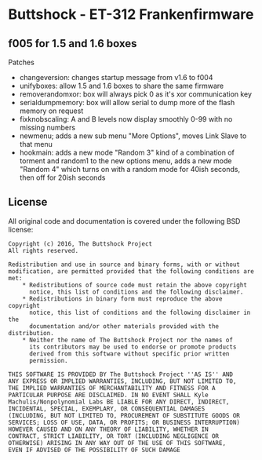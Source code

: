 # Buttshock - ET-312 Frankenfirmware 

## f005 for 1.5 and 1.6 boxes

Patches

- changeversion: changes startup message from v1.6 to f004
- unifyboxes: allow 1.5 and 1.6 boxes to share the same firmware
- removerandomxor: box will always pick 0 as it's xor communication key
- serialdumpmemory: box will allow serial to dump more of the flash memory on request
- fixknobscaling: A and B levels now display smoothly 0-99 with no missing numbers
- newmenu; adds a new sub menu "More Options", moves Link Slave to that menu
- hookmain: adds a new mode "Random 3" kind of a combination of torment and random1 to the new options menu,
  adds a new mode "Random 4" which turns on with a random mode for 40ish seconds, then off for 20ish seconds

## License

All original code and documentation is
covered under the following BSD license:

    Copyright (c) 2016, The Buttshock Project
    All rights reserved.

    Redistribution and use in source and binary forms, with or without
    modification, are permitted provided that the following conditions are met:
        * Redistributions of source code must retain the above copyright
          notice, this list of conditions and the following disclaimer.
        * Redistributions in binary form must reproduce the above copyright
          notice, this list of conditions and the following disclaimer in the
          documentation and/or other materials provided with the distribution.
        * Neither the name of The Buttshock Project nor the names of
          its contributors may be used to endorse or promote products
          derived from this software without specific prior written
          permission.

    THIS SOFTWARE IS PROVIDED BY The Buttshock Project ''AS IS'' AND
    ANY EXPRESS OR IMPLIED WARRANTIES, INCLUDING, BUT NOT LIMITED TO,
    THE IMPLIED WARRANTIES OF MERCHANTABILITY AND FITNESS FOR A
    PARTICULAR PURPOSE ARE DISCLAIMED. IN NO EVENT SHALL Kyle
    Machulis/Nonpolynomial Labs BE LIABLE FOR ANY DIRECT, INDIRECT,
    INCIDENTAL, SPECIAL, EXEMPLARY, OR CONSEQUENTIAL DAMAGES
    (INCLUDING, BUT NOT LIMITED TO, PROCUREMENT OF SUBSTITUTE GOODS OR
    SERVICES; LOSS OF USE, DATA, OR PROFITS; OR BUSINESS INTERRUPTION)
    HOWEVER CAUSED AND ON ANY THEORY OF LIABILITY, WHETHER IN
    CONTRACT, STRICT LIABILITY, OR TORT (INCLUDING NEGLIGENCE OR
    OTHERWISE) ARISING IN ANY WAY OUT OF THE USE OF THIS SOFTWARE,
    EVEN IF ADVISED OF THE POSSIBILITY OF SUCH DAMAGE

